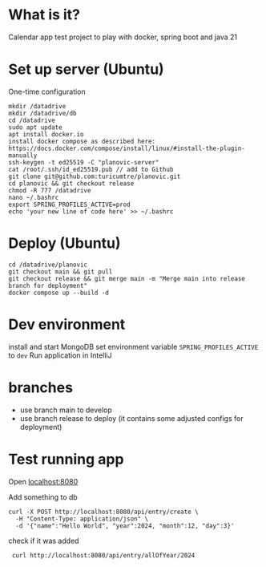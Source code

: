 # What is it?
Calendar app test project to play with docker, spring boot and java 21 

# Set up server (Ubuntu)
One-time configuration
```
mkdir /datadrive
mkdir /datadrive/db
cd /datadrive
sudo apt update
apt install docker.io
install docker compose as described here: https://docs.docker.com/compose/install/linux/#install-the-plugin-manually
ssh-keygen -t ed25519 -C "planovic-server"
cat /root/.ssh/id_ed25519.pub // add to Github
git clone git@github.com:turicumtre/planovic.git
cd planovic && git checkout release
chmod -R 777 /datadrive
nano ~/.bashrc
export SPRING_PROFILES_ACTIVE=prod
echo 'your new line of code here' >> ~/.bashrc
```
# Deploy (Ubuntu)
```
cd /datadrive/planovic
git checkout main && git pull
git checkout release && git merge main -m "Merge main into release branch for deployment"
docker compose up --build -d
```
# Dev environment
install and start MongoDB
set environment variable `SPRING_PROFILES_ACTIVE` to `dev`
Run application in IntelliJ

# branches
- use branch main to develop
- use branch release to deploy (it contains some adjusted configs for deployment)

# Test running app
Open [localhost:8080](localhost:8080)

Add something to db
```
curl -X POST http://localhost:8080/api/entry/create \
  -H "Content-Type: application/json" \
  -d '{"name":"Hello World", "year":2024, "month":12, "day":3}'
```

check if it was added
```
 curl http://localhost:8080/api/entry/allOfYear/2024
```